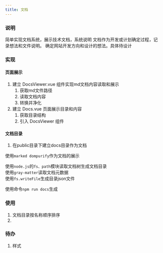 ```yaml
---
title: 文档
---
```


### 说明

简单实现文档系统，展示技术文档，系统说明
文档作为开发或计划确定过程，记录想法和文件说明。
        确定网站开发方向和设计的想法。具体待设计

### 实现

#### 页面展示
1. 建立 DocsViewer.vue 组件实现md文档内容读取和展示
    1. 获取md文件路径
    2. 读取文档内容
    3. 转换并净化
2. 建立 Docs.vue 页面展示目录和内容
    1. 获取目录结构
    2. 引入 DocsViewer 组件
#### 文档目录
1. 在public目录下建立docs目录作为文档

使用`marked dompurify`作为文档的展示


使用`node.js`的`fs、path`模块读取文档树生成文档目录  
使用`gray-matter`读取文档元数据  
使用`fs.writeFile`生成目录json文件  

使用命令`npm run docs`生成

### 使用
1. 文档目录按名称顺序排序
2. 

### 待办
1. 样式


